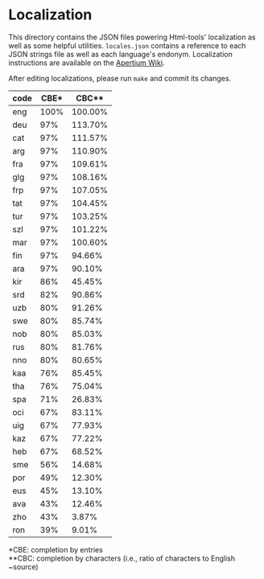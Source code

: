 Localization
============

This directory contains the JSON files powering Html-tools' localization as well as some helpful utilities. `locales.json` contains a reference to each JSON strings file as well as each language's endonym. Localization instructions are available on the [Apertium Wiki](http://wiki.apertium.org/wiki/Apertium-html-tools).

After editing localizations, please run `make` and commit its changes.

<!--table-->
| code | CBE* | CBC** |
|------|------|-------|
| eng  | 100% | 100.00% |
| deu  | 97% | 113.70% |
| cat  | 97% | 111.57% |
| arg  | 97% | 110.90% |
| fra  | 97% | 109.61% |
| glg  | 97% | 108.16% |
| frp  | 97% | 107.05% |
| tat  | 97% | 104.45% |
| tur  | 97% | 103.25% |
| szl  | 97% | 101.22% |
| mar  | 97% | 100.60% |
| fin  | 97% | 94.66% |
| ara  | 97% | 90.10% |
| kir  | 86% | 45.45% |
| srd  | 82% | 90.86% |
| uzb  | 80% | 91.26% |
| swe  | 80% | 85.74% |
| nob  | 80% | 85.03% |
| rus  | 80% | 81.76% |
| nno  | 80% | 80.65% |
| kaa  | 76% | 85.45% |
| tha  | 76% | 75.04% |
| spa  | 71% | 26.83% |
| oci  | 67% | 83.11% |
| uig  | 67% | 77.93% |
| kaz  | 67% | 77.22% |
| heb  | 67% | 68.52% |
| sme  | 56% | 14.68% |
| por  | 49% | 12.30% |
| eus  | 45% | 13.10% |
| ava  | 43% | 12.46% |
| zho  | 43% | 3.87% |
| ron  | 39% | 9.01% |

\*CBE: completion by entries<br>
\**CBC: completion by characters (i.e., ratio of characters to English ~source)
